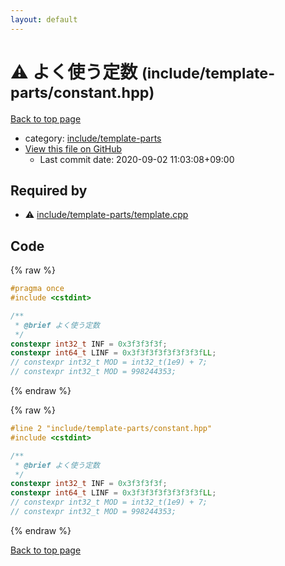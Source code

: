```yaml
---
layout: default
---
```


<!-- mathjax config similar to math.stackexchange -->
<script type="text/javascript" async
  src="https://cdnjs.cloudflare.com/ajax/libs/mathjax/2.7.5/MathJax.js?config=TeX-MML-AM_CHTML">
</script>
<script type="text/x-mathjax-config">
  MathJax.Hub.Config({
    TeX: { equationNumbers: { autoNumber: "AMS" }},
    tex2jax: {
      inlineMath: [ ['$','$'] ],
      processEscapes: true
    },
    "HTML-CSS": { matchFontHeight: false },
    displayAlign: "left",
    displayIndent: "2em"
  });
</script>

<script type="text/javascript" src="https://cdnjs.cloudflare.com/ajax/libs/jquery/3.4.1/jquery.min.js"></script>
<script src="https://cdn.jsdelivr.net/npm/jquery-balloon-js@1.1.2/jquery.balloon.min.js" integrity="sha256-ZEYs9VrgAeNuPvs15E39OsyOJaIkXEEt10fzxJ20+2I=" crossorigin="anonymous"></script>
<script type="text/javascript" src="../../../assets/js/copy-button.js"></script>
<link rel="stylesheet" href="../../../assets/css/copy-button.css" />


# :warning: よく使う定数 <small>(include/template-parts/constant.hpp)</small>

<a href="../../../index.html">Back to top page</a>

* category: <a href="../../../index.html#d5567e78d3674558c180d2f4feaa863b">include/template-parts</a>
* <a href="{{ site.github.repository_url }}/blob/master/include/template-parts/constant.hpp">View this file on GitHub</a>
    - Last commit date: 2020-09-02 11:03:08+09:00




## Required by

* :warning: <a href="template.cpp.html">include/template-parts/template.cpp</a>


## Code

<a id="unbundled"></a>
{% raw %}
```cpp
#pragma once
#include <cstdint>

/**
 * @brief よく使う定数
 */
constexpr int32_t INF = 0x3f3f3f3f;
constexpr int64_t LINF = 0x3f3f3f3f3f3f3f3fLL;
// constexpr int32_t MOD = int32_t(1e9) + 7;
// constexpr int32_t MOD = 998244353;

```
{% endraw %}

<a id="bundled"></a>
{% raw %}
```cpp
#line 2 "include/template-parts/constant.hpp"
#include <cstdint>

/**
 * @brief よく使う定数
 */
constexpr int32_t INF = 0x3f3f3f3f;
constexpr int64_t LINF = 0x3f3f3f3f3f3f3f3fLL;
// constexpr int32_t MOD = int32_t(1e9) + 7;
// constexpr int32_t MOD = 998244353;

```
{% endraw %}

<a href="../../../index.html">Back to top page</a>

